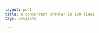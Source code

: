 ```yaml
---
layout: post
title: a concurrent crawler in 100 lines
tags: projects 

---
```


<script src="https://gist.github.com/selimslab/3e7a9e32bc09ccdbbfe626584e20353c.js"></script>